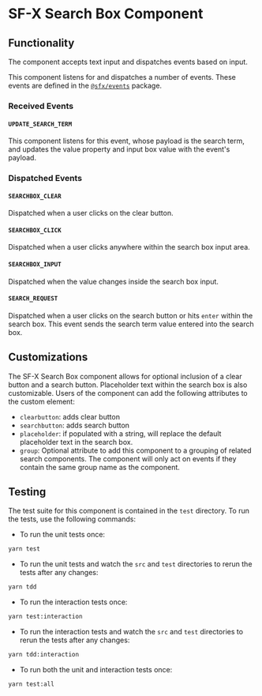 # SF-X Search Box Component

## Functionality

The component accepts text input and dispatches events based on input.

This component listens for and dispatches a number of events. These events are defined in the [`@sfx/events`][sfx-events] package.

### Received Events

#### `UPDATE_SEARCH_TERM`

This component listens for this event, whose payload is the search term, and updates the value property and input box value with the event's payload.

### Dispatched Events

#### `SEARCHBOX_CLEAR`

Dispatched when a user clicks on the clear button.

#### `SEARCHBOX_CLICK`

Dispatched when a user clicks anywhere within the search box input area.

#### `SEARCHBOX_INPUT`

Dispatched when the value changes inside the search box input.

#### `SEARCH_REQUEST`

Dispatched when a user clicks on the search button or hits `enter` within the search box. This event sends the search term value entered into the search box.

## Customizations

The SF-X Search Box component allows for optional inclusion of a clear button and a search button. Placeholder text within the search box is also customizable.
Users of the component can add the following attributes to the custom element:
- `clearbutton`: adds clear button
- `searchbutton`: adds search button
- `placeholder`: if populated with a string, will replace the default placeholder text in the search box.
- `group`: Optional attribute to add this component to a grouping of related search components. The component will only act on events if they contain the same group name as the component.

## Testing

The test suite for this component is contained in the `test` directory. To run the tests, use the following commands:

- To run the unit tests once:
```sh
yarn test
```
- To run the unit tests and watch the `src` and `test` directories to rerun the tests after any changes:
```sh
yarn tdd
```

- To run the interaction tests once:
```sh
yarn test:interaction
```
- To run the interaction tests and watch the `src` and `test` directories to rerun the tests after any changes:
```sh
yarn tdd:interaction
```

- To run both the unit and interaction tests once:
```sh
yarn test:all
```

[sfx-events]: https://github.com/groupby/sfx-events
